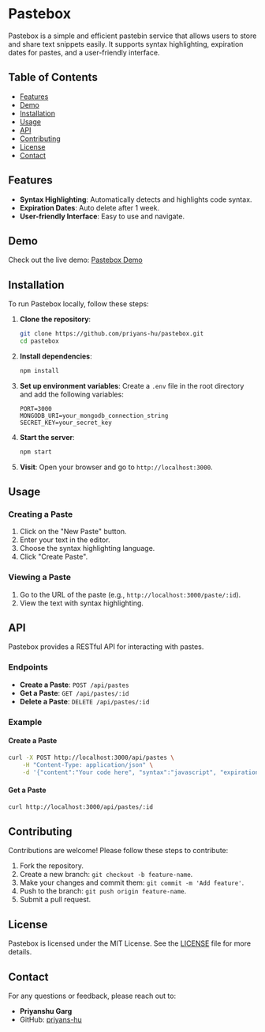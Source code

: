 # Pastebox

Pastebox is a simple and efficient pastebin service that allows users to store and share text snippets easily. It supports syntax highlighting, expiration dates for pastes, and a user-friendly interface.

## Table of Contents

- [Features](#features)
- [Demo](#demo)
- [Installation](#installation)
- [Usage](#usage)
- [API](#api)
- [Contributing](#contributing)
- [License](#license)
- [Contact](#contact)

## Features

- **Syntax Highlighting**: Automatically detects and highlights code syntax.
- **Expiration Dates**: Auto delete after 1 week.
- **User-friendly Interface**: Easy to use and navigate.

## Demo

Check out the live demo: [Pastebox Demo](https://example.com)

## Installation

To run Pastebox locally, follow these steps:

1. **Clone the repository**:
    ```bash
    git clone https://github.com/priyans-hu/pastebox.git
    cd pastebox
    ```

2. **Install dependencies**:
    ```bash
    npm install
    ```

3. **Set up environment variables**:
    Create a `.env` file in the root directory and add the following variables:
    ```
    PORT=3000
    MONGODB_URI=your_mongodb_connection_string
    SECRET_KEY=your_secret_key
    ```

4. **Start the server**:
    ```bash
    npm start
    ```

5. **Visit**:
    Open your browser and go to `http://localhost:3000`.

## Usage

### Creating a Paste

1. Click on the "New Paste" button.
2. Enter your text in the editor.
3. Choose the syntax highlighting language.
4. Click "Create Paste".

### Viewing a Paste

1. Go to the URL of the paste (e.g., `http://localhost:3000/paste/:id`).
2. View the text with syntax highlighting.

## API

Pastebox provides a RESTful API for interacting with pastes.

### Endpoints

- **Create a Paste**: `POST /api/pastes`
- **Get a Paste**: `GET /api/pastes/:id`
- **Delete a Paste**: `DELETE /api/pastes/:id`

### Example

#### Create a Paste
```bash
curl -X POST http://localhost:3000/api/pastes \
    -H "Content-Type: application/json" \
    -d '{"content":"Your code here", "syntax":"javascript", "expiration":"1d"}'
```

#### Get a Paste
```bash
curl http://localhost:3000/api/pastes/:id
```

## Contributing

Contributions are welcome! Please follow these steps to contribute:

1. Fork the repository.
2. Create a new branch: `git checkout -b feature-name`.
3. Make your changes and commit them: `git commit -m 'Add feature'`.
4. Push to the branch: `git push origin feature-name`.
5. Submit a pull request.

## License

Pastebox is licensed under the MIT License. See the [LICENSE](LICENSE) file for more details.

## Contact

For any questions or feedback, please reach out to:

- **Priyanshu Garg**
- GitHub: [priyans-hu](https://github.com/priyans-hu)